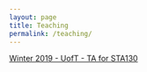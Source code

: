```yaml
---
layout: page
title: Teaching
permalink: /teaching/
---
```


<a href="https://daveveitch.github.io/teaching/2019S-STA130/">Winter 2019 - UofT - TA for STA130</a>
